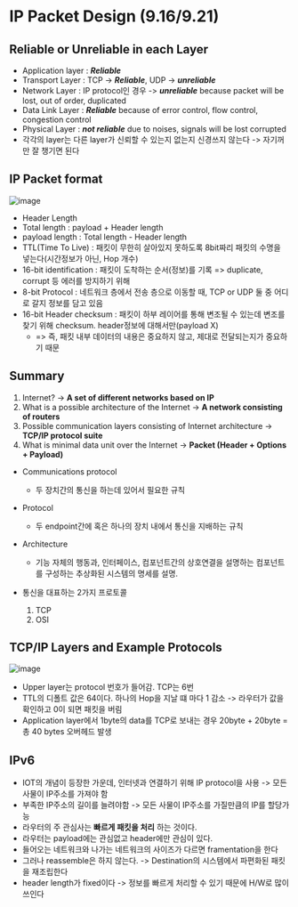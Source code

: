 # IP Packet Design (9.16/9.21)

## Reliable or Unreliable in each Layer
* Application layer : ***Reliable***
* Transport Layer : TCP -> ***Reliable***, UDP -> ***unreliable***
* Network Layer : IP protocol인 경우 -> ***unreliable*** because packet will be lost, out of order, duplicated
* Data Link Layer : ***Reliable*** because of error control, flow control, congestion control
* Physical Layer : ***not reliable*** due to noises, signals will be lost corrupted
* 각각의 layer는 다른 layer가 신뢰할 수 있는지 없는지 신경쓰지 않는다 -> 자기꺼만 잘 챙기면 된다

## IP Packet format
![image](https://user-images.githubusercontent.com/68818952/134446786-f9bec180-f529-4444-914a-f2873b9959d2.png)

* Header Length
* Total length : payload + Header length
* payload length : Total length - Header length
* TTL(Time To Live) : 패킷이 무한히 살아있지 못하도록 8bit짜리 패킷의 수명을 넣는다(시간정보가 아닌, Hop 개수)
* 16-bit identification : 패킷이 도착하는 순서(정보)를 기록 => duplicate, corrupt 등 에러를 방지하기 위해
* 8-bit Protocol : 네트워크 층에서 전송 층으로 이동할 때, TCP or UDP 둘 중 어디로 갈지 정보를 담고 있음
* 16-bit Header checksum : 패킷이 하부 레이어를 통해 변조될 수 있는데 변조를 찾기 위해 checksum. header정보에 대해서만(payload X)
  * => 즉, 패킷 내부 데이터의 내용은 중요하지 않고, 제대로 전달되는지가 중요하기 때문

## Summary
1. Internet? -> **A set of different networks based on IP**
2. What is a possible architecture of the Internet -> **A network consisting of routers**
3. Possible communication layers consisting of Internet architecture -> **TCP/IP protocol suite**
4. What is minimal data unit over the Internet -> **Packet (Header + Options + Payload)**

* Communications protocol
  * 두 장치간의 통신을 하는데 있어서 필요한 규칙
* Protocol
  * 두 endpoint간에 혹은 하나의 장치 내에서 통신을 지배하는 규칙
* Architecture
  * 기능 자체의 행동과, 인터페이스, 컴포넌트간의 상호연결을 설명하는 컴포넌트를 구성하는 추상화된 시스템의 명세를 설명.

* 통신을 대표하는 2가지 프로토콜
  1. TCP 
  2. OSI

## TCP/IP Layers and Example Protocols
![image](https://user-images.githubusercontent.com/68818952/134656209-dae726c3-03b6-49de-bd67-e50600f841a8.png)
* Upper layer는 protocol 번호가 들어감. TCP는 6번
* TTL의 디폴트 값은 64이다. 하나의 Hop을 지날 떄 마다 1 감소 -> 라우터가 값을 확인하고 0이 되면 패킷을 버림
* Application layer에서 1byte의 data를 TCP로 보내는 경우 20byte + 20byte = 총 40 bytes 오버헤드 발생


## IPv6
* IOT의 개념이 등장한 가운데, 인터넷과 연결하기 위해 IP protocol을 사용 -> 모든 사물이 IP주소를 가져야 함
* 부족한 IP주소의 길이를 늘려야함 ->  모든 사물이 IP주소를 가질만큼의 IP를 할당가능
* 라우터의 주 관심사는 **빠르게 패킷을 처리** 하는 것이다.
* 라우터는 payload에는 관심없고 header에만 관심이 있다.
* 들어오는 네트워크와 나가는 네트워크의 사이즈가 다르면 framentation을 한다
* 그러나 reassemble은 하지 않는다. -> Destination의 시스템에서 파편화된 패킷을 재조립한다
* header length가 fixed이다 -> 정보를 빠르게 처리할 수 있기 때문에 H/W로 많이 쓰인다
